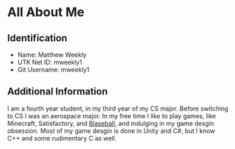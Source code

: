 # All About Me
## Identification
* Name: Matthew Weekly
* UTK Net ID: mweekly1
* Git Username: mweekly1
## Additional Information
I am a fourth year student, in my third year of my CS major. Before switching to CS I was an aerospace major.
In my free time I like to play games, like Minecraft, Satisfactory, and [Blaseball](blaseball.com), and indulging in my game desgin obsession.
Most of my game desgin is done in Unity and C#, but I know C++ and some rudimentary C as well.
